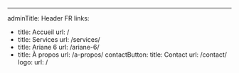 ---
adminTitle: Header FR
links: 
  - title: Accueil
    url: /    
  - title: Services
    url: /services/    
  - title: Ariane 6
    url: /ariane-6/    
  - title: À propos
    url: /a-propos/
contactButton:
  title: Contact 
  url: /contact/
logo:
  url: /